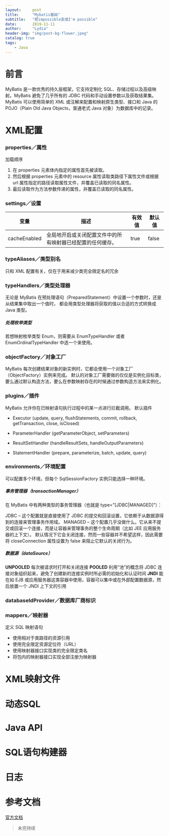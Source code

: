 ```yaml
---
layout:     post
title:      "Mybatis基础"
subtitle:   "把impossible变成I'm possible"
date:       2019-11-11
author:     "Lydia"
header-img: "img/post-bg-flower.jpeg"
catalog: true
tags:
    - Java
---
```


# 前言

MyBatis 是一款优秀的持久层框架，它支持定制化 SQL、存储过程以及高级映射。MyBatis 避免了几乎所有的 JDBC 代码和手动设置参数以及获取结果集。MyBatis 可以使用简单的 XML 或注解来配置和映射原生类型、接口和 Java 的 POJO（Plain Old Java Objects，普通老式 Java 对象）为数据库中的记录。

# XML配置
### properties／属性
加载顺序

1. 在 properties 元素体内指定的属性首先被读取。
2. 然后根据 properties 元素中的 resource 属性读取类路径下属性文件或根据 url 属性指定的路径读取属性文件，并覆盖已读取的同名属性。
3. 最后读取作为方法参数传递的属性，并覆盖已读取的同名属性。

### settings／设置

| 变量 |描述  |有效值  |默认值 |
| --- | --- | --- | --- |
|cacheEnabled  |全局地开启或关闭配置文件中的所有映射器已经配置的任何缓存。  |true | false  |true  |
### typeAliases／类型别名
只和 XML 配置有关，仅在于用来减少类完全限定名的冗余
### typeHandlers／类型处理器
无论是 MyBatis 在预处理语句（PreparedStatement）中设置一个参数时，还是从结果集中取出一个值时， 都会用类型处理器将获取的值以合适的方式转换成 Java 类型。

##### 处理枚举类型
若想映射枚举类型 Enum，则需要从 EnumTypeHandler 或者 EnumOrdinalTypeHandler 中选一个来使用。
### objectFactory／对象工厂
MyBatis 每次创建结果对象的新实例时，它都会使用一个对象工厂（ObjectFactory）实例来完成。 默认的对象工厂需要做的仅仅是实例化目标类，要么通过默认构造方法，要么在参数映射存在的时候通过参数构造方法来实例化。
### plugins／插件
MyBatis 允许你在已映射语句执行过程中的某一点进行拦截调用。
默认插件

* Executor (update, query, flushStatements, commit, rollback, getTransaction, close, isClosed)

* ParameterHandler (getParameterObject, setParameters)

* ResultSetHandler (handleResultSets, handleOutputParameters)

* StatementHandler (prepare, parameterize, batch, update, query)

### environments／环境配置
可以配置多个环境，但每个 SqlSessionFactory 实例只能选择一种环境。
##### 事务管理器（transactionManager）
在 MyBatis 中有两种类型的事务管理器（也就是 type=”[JDBC|MANAGED]”）：

JDBC – 这个配置就是直接使用了 JDBC 的提交和回滚设置，它依赖于从数据源得到的连接来管理事务作用域。
MANAGED – 这个配置几乎没做什么。它从来不提交或回滚一个连接，而是让容器来管理事务的整个生命周期（比如 JEE 应用服务器的上下文）。 默认情况下它会关闭连接，然而一些容器并不希望这样，因此需要将 closeConnection 属性设置为 false 来阻止它默认的关闭行为。
##### 数据源（dataSource）
**UNPOOLED**
每次被请求时打开和关闭连接
**POOLED**
利用“池”的概念将 JDBC 连接对象组织起来，避免了创建新的连接实例时所必需的初始化和认证时间
**JNDI**
能在如 EJB 或应用服务器这类容器中使用，容器可以集中或在外部配置数据源，然后放置一个 JNDI 上下文的引用
### databaseIdProvider／数据库厂商标识
### mappers／映射器
定义 SQL 映射语句

*  使用相对于类路径的资源引用
*  使用完全限定资源定位符（URL）
*  使用映射器接口实现类的完全限定类名
*  将包内的映射器接口实现全部注册为映射器

# XML映射文件

# 动态SQL

# Java API

# SQL语句构建器

# 日志

# 参考文档

[官方文档](https://mybatis.org/mybatis-3/zh/index.html)

> 未完待续